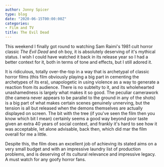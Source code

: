 ```yaml
---
author: Jonny Spicer
type: blog
date: "2020-06-15T00:00:00Z"
categories:
- Film and TV
title: The Evil Dead
---
```

This weekend I finally got round to watching Sam Raimi's 1981 cult horror classic *The Evil
Dead* and oh boy, it is absolutely deserving of it's mythical status. I wish I could have
watched it back in its release year so I had a better context for it, both in terms of tone
and effects, but I still adored it.

It is ridiculous, totally over-the-top in a way that is archetypal of classic horror films
(this film obviously playing a big part in cementing the archetypes of its era), unapologetic
in using violence as a way to generate a reaction from its audience. There is no subtelty
to it, and its wholehearted unashamedness is largely what makes it so good. The peculiar
camerawork (the camera never appears to be parallel to the ground in any of the shots) is
a big part of what makes certain scenes genuinely unnerving, but the tension is all but
released when the demons themselves are actually displayed on screen. The bit with the
tree (if you've seen the film then you know which bit I mean) certainly seems a good way
beyond poor taste given an extra 40 years of social context, and frankly it's hard to
see how it was acceptable, let alone advisable, back then, which did mar the film
overall for me a little.

Despite this, the film does an excellent job of achieving its stated aims on a very
small budget and with an impressive laundry list of production problems, and is
deserving of its cultural relevance and impressive legacy. A must watch for any
goofy horror fans.
